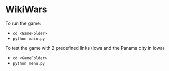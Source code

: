 # WikiWars

To run the game:
- `cd <GameFolder>`
- `python main.py`

To test the game with 2 predefined links (Iowa and the Panama city in Iowa)
- `cd <GameFolder>`
- `python menu.py`
